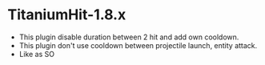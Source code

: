 # TitaniumHit-1.8.x


- This plugin disable duration between 2 hit and add own cooldown.
- This plugin don't use cooldown between projectile launch, entity attack.
- Like as SO
